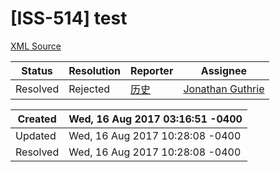 # [ISS-514] test

[XML Source](./xml/ISS-514.xml)
<p></p>





Status|Resolution|Reporter|Assignee
------|----------|--------|--------
Resolved|Rejected|[历史](mac2020@126.com)|[Jonathan Guthrie]($jono)





Created|Wed, 16 Aug 2017 03:16:51 -0400
-------|--------------
Updated|Wed, 16 Aug 2017 10:28:08 -0400
Resolved|Wed, 16 Aug 2017 10:28:08 -0400




